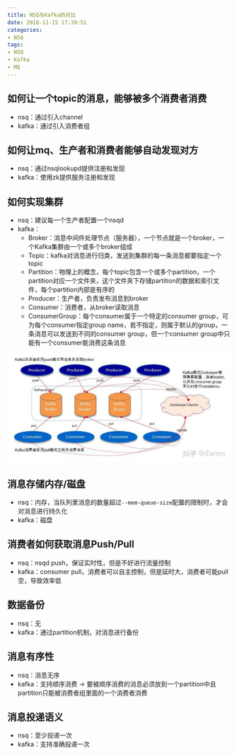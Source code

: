 ```yaml
---
title: NSQ与Kafka的对比
date: 2018-11-15 17:39:51
categories: 
- NSQ
tags: 
- NSQ
- Kafka
- MQ
---
```


## 如何让一个topic的消息，能够被多个消费者消费

- nsq：通过引入channel
- kafka：通过引入消费者组

## 如何让mq、生产者和消费者能够自动发现对方

- nsq：通过nsqlookupd提供注册和发现
- kafka：使用zk提供服务注册和发现

## 如何实现集群

- nsq：建议每一个生产者配置一个nsqd
- kafka：
  - Broker：消息中间件处理节点（服务器），一个节点就是一个broker，一个Kafka集群由一个或多个broker组成
  - Topic：kafka对消息进行归类，发送到集群的每一条消息都要指定一个topic
  - Partition：物理上的概念，每个topic包含一个或多个partition，一个partition对应一个文件夹，这个文件夹下存储partition的数据和索引文件，每个partition内部是有序的
  - Producer：生产者，负责发布消息到broker
  - Consumer：消费者，从broker读取消息
  - ConsumerGroup：每个consumer属于一个特定的consumer group，可为每个consumer指定group name，若不指定，则属于默认的group，一条消息可以发送到不同的consumer group，但一个consumer group中只能有一个consumer能消费这条消息

![image](/images/Kafka之基本结构.jpg)

## 消息存储内存/磁盘

- nsq：内存，当队列里消息的数量超过`--mem-queue-size`配置的限制时，才会对消息进行持久化
- kafka：磁盘

## 消费者如何获取消息Push/Pull

- nsq：nsqd push，保证实时性，但是不好进行流量控制
- kafka：consumer pull，消费者可以自主控制，但是延时大，消费者可能pull空，导致效率低

## 数据备份

- nsq：无
- kafka：通过partition机制，对消息进行备份

## 消息有序性

- nsq：消息无序
- kafka：支持顺序消费 -> 要被顺序消费的消息必须放到一个partition中且partition只能被消费者组里面的一个消费者消费

## 消息投递语义

- nsq：至少投递一次
- kafka：支持准确投递一次